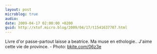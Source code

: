 ```yaml
---
layout: post
microblog: true
audio: 
date: 2009-04-17 02:00:00 +0200
guid: http://xtof.micro.blog/2009/04/17/t1541637707.html
---
```

Livre d'or passe-partout laisse a beatrice. Ma muse en ethologie.. J'aime cette vie de province. - Photo: [bkite.com/06z3e](http://bkite.com/06z3e)
